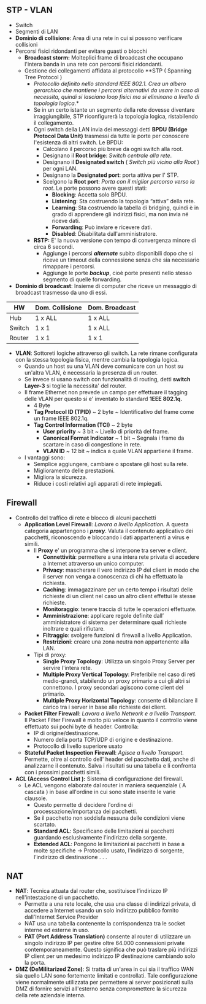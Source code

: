 ## **STP - VLAN**

- Switch
- Segmenti di LAN
- **Dominio di collisione**: Area di una rete in cui si possono verificare collisioni
- Percorsi fisici ridondanti per evitare guasti o blocchi
	- **Broadcast storm:** Molteplici frame di broadcast che occupano l'intera banda in una rete con percorsi fisici ridondanti.
	- Gestione dei collegamenti affidata al protocollo **STP ( Spanning Tree Protocol )
		- *Protocollo definito nello standard IEEE 802.1. Crea un albero gerarchico che mantiene i percorsi alternativi da usare in caso di necessita, quindi si lasciano loop fisici ma si eliminano a livello di topologia logica.**
		- Se in un certo istante un segmento della rete dovesse diventare irraggiungibile, STP riconfigurerà la topologia logica, ristabilendo il collegamento.
		- Ogni switch della LAN invia dei messaggi detti **BPDU (Bridge Protocol Data Unit)** trasmessi da tutte le porte per conoscere I'esistenza di altri switch. Le BPDU:
			- Calcolano il percorso più breve da ogni switch alla root.
			- Designano il **Root bridge**: *Switch centrale alla rete*.
			- Designano il **Designated switch** ( *Switch più vicino alla Root* ) per ogni LAN.
			- Designano la **Designated port**: porta attiva per l' STP.
			- Scelgono la **Root port**: *Porta con il miglior percorso verso la root*. Le porte possono avere questi stati:
				- **Blocking**: Accetta solo BPDU.
				- **Listening**: Sta costruendo la topologia “attiva” della rete.
				- **Learning**: Sta costruendo la tabella di bridging, quindi è in grado di apprendere gli indirizzi fisici, ma non invia né riceve dati.
				- **Forwarding**: Può inviare e ricevere dati.
				- **Disabled**: Disabilitata dall'amministratore.
		- **RSTP:** E' la nuova versione con tempo di convergenza minore di circa 6 secondi.
			- Aggiunge i percorsi ***alternate*** subito disponibili dopo che si riceve un timeout della connessione senza che sia necessario rimappare i percorsi.
			- Aggiunge le porte ***backup***, cioè porte presenti nello stesso segmento di quelle forwarding. 
- **Dominio di broadcast**: Insieme di computer che riceve un messaggio di broadcast trasmesso da uno di essi.

| HW     | Dom. Collisione | Dom. Broadcast |
| ------ | --------------- | -------------- |
| Hub    |       1 x ALL          |    1 x ALL            |
| Switch |          1 x 1       |         1 x ALL       |
| Router       |     1 x 1            |     1 x 1           |

- **VLAN**:  Sottoreti logiche attraverso gli switch. La rete rimane configurata con la stessa topologia fisica, mentre cambia la topologia logica. 
	- Quando un host su una VLAN deve comunicare con un host su un'altra VLAN, è necessaria la presenza di un router.
	- Se invece si usano switch con funzionalità di routing, detti **switch Layer-3** si toglie la necessita' del router.
	- Il frame Ethernet non prevede un campo per effettuare il tagging delle VLAN per questo si e' inventato lo standard **1EEE 802.1q.**
		-  4 Byte
		- **Tag Protocol ID (TPID)** ~ 2 byte ~ Identificativo del frame come un frame IEEE 802.1q.
		- **Tag Control Information (TCI)** ~ 2 byte
			- **User priority** ~ 3 bit ~  Livello di priorità del frame.
			- **Canonical Format Indicator** ~ 1 bit ~ Segnala i frame da scartare in caso di congestione in rete.
			- **VLAN ID** ~ 12 bit ~ indica a quale VLAN appartiene il frame.
	- I vantaggi sono:
		- Semplice aggiungere, cambiare o spostare gli host sulla rete.
		- Miglioramento delle prestazioni.
		- Migliora la sicurezza.
		- Riduce i costi relativi agli apparati di rete impiegati.

## **Firewall**

- Controllo del traffico di rete e blocco di alcuni pacchetti
	- **Application Level Firewall**: *Lavora a livello Application.* A questa categoria appartengono i ***proxy***. Valuta il contenuto applicativo dei pacchetti, riconoscendo e bloccando i dati appartenenti a virus e simili.
		- Il **Proxy** e' un programma che si interpone tra server e client.
			- **Connettività**: permettere a una intera rete privata di accedere a Internet attraverso un unico computer.
			- **Privacy**: mascherare il vero indirizzo IP del client in modo che il server non venga a conoscenza di chi ha effettuato la richiesta.
			- **Caching**: immagazzinare per un certo tempo i risultati delle richieste di un client nel caso un altro client effettui le stesse richieste.
			- **Monitoraggio**: tenere traccia di tutte le operazioni effettuate.
			- **Amministrazione**: applicare regole definite dall’ amministratore di sistema per determinare quali richieste inoltrare e quali rifiutare.
			- **Filtraggio**: svolgere funzioni di firewall a livello Application.
			- **Restrizioni**: creare una zona neutra non appartenente alla LAN.
		- Tipi di proxy:
			- **Single Proxy Topology**: Utilizza un singolo Proxy Server per servire l'intera rete.
			- **Multiple Proxy Vertical Topology**: Preferibile nel caso di reti medio-grandi, stabilendo un proxy primario a cui gli altri si connettono. I proxy secondari agiscono come client del primario.
			- **Multiple Proxy Horizontal Topology**: consente di bilanciare il carico tra i server in base alle richieste dei client.
	- **Packet Filter Firewall**: *Lavora a livello Network e a livello Transport.* Il Packet Filter Firewall è molto più veloce in quanto il controllo viene effettuato sui pochi byte di header. Controlla:
		- IP di origine/destinazione.
		- Numero della porta TCP/UDP di origine e destinazione.
		- Protocollo di livello superiore usato
	- **Stateful Packet Inspection Firewall**: *Agisce a livello Transport.* Permette, oltre al controllo dell' header del pacchetto dati, anche di analizzarne il contenuto. Salva i risultati su una tabella e li confronta con i prossimi pacchetti simili.
- **ACL (Access Control List ):** Sistema di configurazione del firewall.
	- Le ACL vengono elaborate dal router in maniera sequenziale ( A cascata ) in base all'ordine in cui sono state inserite le varie clausole.
		- Questo permette di decidere l'ordine di processazione/importanza dei pacchetti.
		- Se il pacchetto non soddisfa nessuna delle condizioni viene scartato.
		- **Standard ACL**: Specificano delle limitazioni ai pacchetti guardando esclusivamente l'indirizzo della sorgente.
		- **Extended ACL**: Pongono le limitazioni ai pacchetti in base a molte specifiche -> Protocollo usato, I'indirizzo di sorgente, l’indirizzo di destinazione . . .

## **NAT**

- **NAT**: Tecnica attuata dal router che, sostituisce l’indirizzo IP nell'intestazione di un pacchetto. 
	- Permette a una rete locale, che usa una classe di indirizzi privata, di accedere a Internet usando un solo indirizzo pubblico fornito dall'Internet Service Provider
	- NAT usa una tabella contenente la corrispondenza tra le socket interne ed esterne in uso. 
	- **PAT (Port Address Translation)** consente al router di utilizzare un singolo indirizzo IP per gestire oltre 64.000 connessioni private contemporaneamente. Questo significa che può traslare più indirizzi IP client per un medesimo indirizzo IP destinazione cambiando solo la porta.
- **DMZ (DeMilitarized Zone)**: Si tratta di un'area in cui sia il traffico WAN sia quello LAN sono fortemente limitati e controllati. Tale configurazione viene normalmente utilizzata per permettere ai server posizionati sulla DMZ di fornire servizi all'esterno senza compromettere la sicurezza della rete aziendale interna.